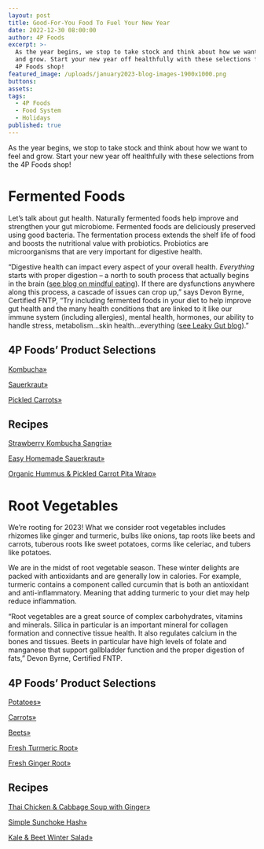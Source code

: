 ```yaml
---
layout: post
title: Good-For-You Food To Fuel Your New Year
date: 2022-12-30 08:00:00
author: 4P Foods
excerpt: >-
  As the year begins, we stop to take stock and think about how we want to feel
  and grow. Start your new year off healthfully with these selections from the
  4P Foods shop!
featured_image: /uploads/january2023-blog-images-1900x1000.png
buttons:
assets:
tags:
  - 4P Foods
  - Food System
  - Holidays
published: true
---
```

<div class="editable"><p>As the year begins, we stop to take stock and think about how we want to feel and grow. Start your new year off healthfully with these selections from the 4P Foods shop!</p><h1>Fermented Foods</h1><p>Let&rsquo;s talk about gut health. Naturally fermented foods help improve and strengthen your gut microbiome. Fermented foods are deliciously preserved using good bacteria. The fermentation process extends the shelf life of food and boosts the nutritional value with probiotics. Probiotics are microorganisms that are very important for digestive health.</p><p>&ldquo;Digestive health can impact every aspect of your overall health. <em>Everything</em> starts with proper digestion &ndash; a north to south process that actually begins in the brain (<a target="_blank" rel="noopener" href="https://www.nativewisenutrition.com/single-post/2018/08/27/mindful-eating-lessons-from-kindergarten">see blog on mindful eating</a>). If there are dysfunctions anywhere along this process, a cascade of issues can crop up,&rdquo; says Devon Byrne, Certified FNTP, &ldquo;Try including fermented foods in your diet to help improve gut health and the many health conditions that are linked to it like our immune system (including allergies), mental health, hormones, our ability to handle stress, metabolism&hellip;skin health...everything (<a target="_blank" rel="noopener" href="https://www.nativewisenutrition.com/single-post/2017/08/29/is-there-science-behind-that">see Leaky Gut blog</a>).&rdquo;</p><h2>4P Foods&rsquo; Product Selections</h2><p><a href="https://shop.4pfoods.com/summary.php?go=products&amp;search_substring=kombucha">Kombucha&raquo;</a></p><p><a href="https://shop.4pfoods.com/product/classic-kraut">Sauerkraut&raquo;</a></p><p><a href="https://shop.4pfoods.com/product/ginger-carrot-pickles">Pickled Carrots&raquo;</a></p><h2>Recipes</h2><p><a href="https://4pfoods.com/recipes/strawberry-sangria-starring-mad-magic-kombucha/">Strawberry Kombucha Sangria&raquo;</a></p><p><a href="https://4pfoods.com/recipes/easy-sauerkraut-condiment-recipe/">Easy Homemade Sauerkraut&raquo;</a></p><p><a href="https://4pfoods.com/recipes/quick-organic-hummus-pickled-carrot-pita-wrap-lunch-recipe/">Organic Hummus &amp; Pickled Carrot Pita Wrap&raquo;</a></p><h1>Root Vegetables</h1><p>We&rsquo;re rooting for 2023! What we consider root vegetables includes rhizomes like ginger and turmeric, bulbs like onions, tap roots like beets and carrots, tuberous roots like sweet potatoes, corms like celeriac, and tubers like potatoes.</p><p>We are in the midst of root vegetable season. These winter delights are packed with antioxidants and are generally low in calories. For example, turmeric contains a component called curcumin that is both an antioxidant and anti-inflammatory. Meaning that adding turmeric to your diet may help reduce inflammation.</p><p>&ldquo;Root vegetables are a great source of complex carbohydrates, vitamins and minerals. Silica in particular is an important mineral for collagen formation and connective tissue health. It also regulates calcium in the bones and tissues. Beets in particular have high levels of folate and manganese that support gallbladder function and the proper digestion of fats,&rdquo; Devon Byrne, Certified FNTP.</p><h2>4P Foods&rsquo; Product Selections</h2><p><a href="https://shop.4pfoods.com/summary.php?go=products&amp;search_substring=potatoes">Potatoes&raquo;</a></p><p><a href="https://shop.4pfoods.com/summary.php?go=products&amp;search_substring=carrots">Carrots&raquo;</a></p><p><a href="https://shop.4pfoods.com/summary.php?go=products&amp;search_substring=beets">Beets&raquo;</a></p><p><a href="https://shop.4pfoods.com/product/fresh-turmeric-root">Fresh Turmeric Root&raquo;</a></p><p><a href="https://shop.4pfoods.com/product/fresh-ginger-root">Fresh Ginger Root&raquo;</a></p><h2>Recipes</h2><p><a href="https://4pfoods.com/recipes/thai-chicken--cabbage-soup/">Thai Chicken &amp; Cabbage Soup with Ginger&raquo;</a></p><p><a href="https://4pfoods.com/recipes/sunchoke-hash-sausage-farm-egg/">Simple Sunchoke Hash&raquo;</a></p><p><a href="https://4pfoods.com/recipes/relaxed-winter-kale-salad/">Kale &amp; Beet Winter Salad&raquo;</a></p></div>